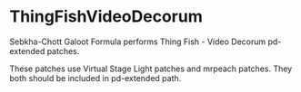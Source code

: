 ThingFishVideoDecorum
=====================

Sebkha-Chott Galoot Formula performs Thing Fish - Video Decorum pd-extended patches.

These patches use Virtual Stage Light patches and mrpeach patches. They both should be included in pd-extended path.
